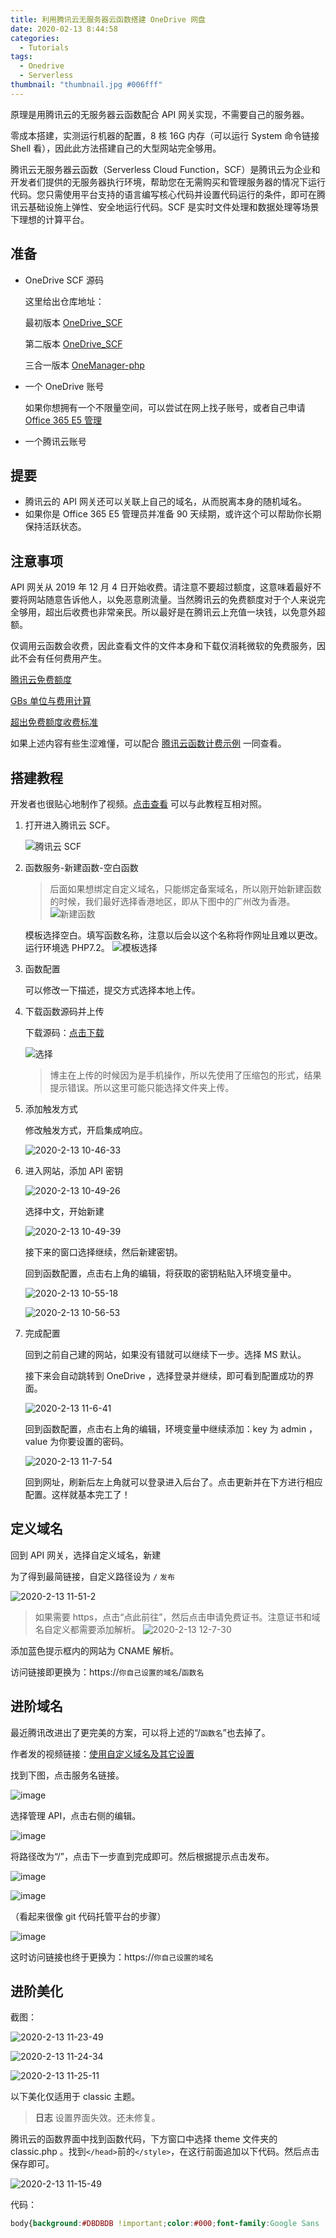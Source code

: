 ```yaml
---
title: 利用腾讯云无服务器云函数搭建 OneDrive 网盘
date: 2020-02-13 8:44:58
categories:
  - Tutorials
tags:
  - Onedrive
  - Serverless
thumbnail: "thumbnail.jpg #006fff"
---
```


原理是用腾讯云的无服务器云函数配合 API 网关实现，不需要自己的服务器。

<!-- more -->

零成本搭建，实测运行机器的配置，8 核 16G 内存（可以运行 System 命令链接 Shell 看），因此此方法搭建自己的大型网站完全够用。

腾讯云无服务器云函数（Serverless Cloud Function，SCF）是腾讯云为企业和开发者们提供的无服务器执行环境，帮助您在无需购买和管理服务器的情况下运行代码。您只需使用平台支持的语言编写核心代码并设置代码运行的条件，即可在腾讯云基础设施上弹性、安全地运行代码。SCF 是实时文件处理和数据处理等场景下理想的计算平台。

## 准备

- OneDrive SCF 源码

  这里给出仓库地址：

  最初版本 [OneDrive_SCF](https://github.com/Tai7sy/OneDrive_SCF)

  第二版本 [OneDrive_SCF](https://github.com/qkqpttgf/OneDrive_SCF)

  三合一版本 [OneManager-php](https://github.com/qkqpttgf/OneManager-php)

- 一个 OneDrive 账号

  如果你想拥有一个不限量空间，可以尝试在网上找子账号，或者自己申请 [Office 365 E5 管理](https://baijiahao.baidu.com/s?id=1655579024801979058)

- 一个腾讯云账号

## 提要

- 腾讯云的 API 网关还可以关联上自己的域名，从而脱离本身的随机域名。
- 如果你是 Office 365 E5 管理员并准备 90 天续期，或许这个可以帮助你长期保持活跃状态。

## 注意事项

API 网关从 2019 年 12 月 4 日开始收费。请注意不要超过额度，这意味着最好不要将网站随意告诉他人，以免恶意刷流量。当然腾讯云的免费额度对于个人来说完全够用，超出后收费也非常亲民。所以最好是在腾讯云上充值一块钱，以免意外超额。

仅调用云函数会收费，因此查看文件的文件本身和下载仅消耗微软的免费服务，因此不会有任何费用产生。

[腾讯云免费额度](https://cloud.tencent.com/document/product/583/12282)

[GBs 单位与费用计算](https://cloud.tencent.com/document/product/583/12284)

[超出免费额度收费标准](https://cloud.tencent.com/document/product/583/12281)

如果上述内容有些生涩难懂，可以配合 [腾讯云函数计费示例](https://cloud.tencent.com/document/product/583/12285) 一同查看。

## 搭建教程

开发者也很贴心地制作了视频。[点击查看](https://service-pgxgvop2-1258064400.ap-hongkong.apigateway.myqcloud.com/test/abcdef/%E6%97%A0%E6%9C%8D%E5%8A%A1%E5%99%A8%E5%87%BD%E6%95%B0SCF%E6%90%AD%E5%BB%BAOneDrive.mp4?preview) 可以与此教程互相对照。

1. 打开进入腾讯云 SCF。

   ![腾讯云 SCF](post/onedrive-scf/buiu6ay46j30i2081q37.jpg)

2. 函数服务-新建函数-空白函数

   > 后面如果想绑定自定义域名，只能绑定备案域名，所以刚开始新建函数的时候，我们最好选择香港地区，即从下图中的广州改为香港。
   > ![新建函数](post/onedrive-scf/buivuzqnqj30hl0a6t8v.jpg)

   模板选择空白。填写函数名称，注意以后会以这个名称将作网址且难以更改。运行环境选 PHP7.2。
   ![模板选择](post/onedrive-scf/bukixrkfdj30g70cgdfx.jpg)

3. 函数配置

   可以修改一下描述，提交方式选择本地上传。

4. 下载函数源码并上传

   下载源码：[点击下载](https://sword.studio/go/aHR0cHM6Ly9naXRodWIuY29tL1RhaTdzeS9PbmVEcml2ZV9TQ0YvYXJjaGl2ZS9tYXN0ZXIuemlw)

   ![选择](post/onedrive-scf/bukrik5xxj30i80d4dhn.jpg)

   > 博主在上传的时候因为是手机操作，所以先使用了压缩包的形式，结果提示错误。所以这里可能只能选择文件夹上传。

5. 添加触发方式

   修改触发方式，开启集成响应。

   ![2020-2-13 10-46-33](post/onedrive-scf/bukx28f6fj30uz0l5n1l.jpg)

6. 进入网站，添加 API 密钥

   ![2020-2-13 10-49-26](post/onedrive-scf/bul0sz311j30sc0cxq5b.jpg)

   选择中文，开始新建

   ![2020-2-13 10-49-39](post/onedrive-scf/bul29qzlgj30jo0ci0ty.jpg)

   接下来的窗口选择继续，然后新建密钥。

   回到函数配置，点击右上角的编辑，将获取的密钥粘贴入环境变量中。

   ![2020-2-13 10-55-18](post/onedrive-scf/bul5zj6c3j313t0oagp4.jpg)

   ![2020-2-13 10-56-53](post/onedrive-scf/bul8tl7f4j30om0he405.jpg)

7. 完成配置

   回到之前自己建的网站，如果没有错就可以继续下一步。选择 MS 默认。

   接下来会自动跳转到 OneDrive ，选择登录并继续，即可看到配置成功的界面。

   ![2020-2-13 11-6-41](post/onedrive-scf/buli0z99vj31410o7790.jpg)

   回到函数配置，点击右上角的编辑，环境变量中继续添加：key 为 admin ，value 为你要设置的密码。

   ![2020-2-13 11-7-54](post/onedrive-scf/buliziisyj30lb0cc0tn.jpg)

   回到网址，刷新后左上角就可以登录进入后台了。点击更新并在下方进行相应配置。这样就基本完工了！

## 定义域名

回到 API 网关，选择自定义域名，新建

为了得到最简链接，自定义路径设为 `/` `发布`

![2020-2-13 11-51-2](post/onedrive-scf/bums87xr6j30q30hkjrv.jpg)

> 如果需要 https，点击“点此前往”，然后点击申请免费证书。注意证书和域名自定义都需要添加解析。
> ![2020-2-13 12-7-30](post/onedrive-scf/bun91d7xwj31an03kjre.jpg)

添加蓝色提示框内的网站为 CNAME 解析。

访问链接即更换为：https://`你自己设置的域名`/`函数名`

## 进阶域名

最近腾讯改进出了更完美的方案，可以将上述的“/`函数名`”也去掉了。

作者发的视频链接：[使用自定义域名及其它设置](https://service-pgxgvop2-1258064400.ap-hongkong.apigateway.myqcloud.com/test/abcdef/%E4%BD%BF%E7%94%A8%E8%87%AA%E5%AE%9A%E4%B9%89%E5%9F%9F%E5%90%8D%E5%8F%8A%E5%85%B6%E5%AE%83%E8%AE%BE%E7%BD%AE.mp4?preview)

找到下图，点击服务名链接。

![image](post/onedrive-scf/c2pstaum5j30al07qgll.jpg)

选择管理 API，点击右侧的编辑。

![image](post/onedrive-scf/c2q19mjq8j318c09udgh.jpg)

将路径改为“/”，点击下一步直到完成即可。然后根据提示点击发布。

![image](post/onedrive-scf/c2raxninpj30dz0adaal.jpg)

![image](post/onedrive-scf/c2rdybj76j30l40d10sr.jpg)

（看起来很像 git 代码托管平台的步骤）

![image](post/onedrive-scf/c2resp4goj30hx0claab.jpg)

这时访问链接也终于更换为：https://`你自己设置的域名`

## 进阶美化

截图：

![2020-2-13 11-23-49](post/onedrive-scf/bum1csl5aj30or0gzgna.jpg)

![2020-2-13 11-24-34](post/onedrive-scf/bum1w8ap7j30g50afaad.jpg)

![2020-2-13 11-25-11](post/onedrive-scf/bum28xu35j30ok0ddabj.jpg)

以下美化仅适用于 classic 主题。

> **日志**
> 设置界面失效。还未修复。

腾讯云的函数界面中找到函数代码，下方窗口中选择 theme 文件夹的 classic.php 。找到`</head>`前的`</style>`，在这行前面追加以下代码。然后点击保存即可。

![2020-2-13 11-15-49](post/onedrive-scf/bulr9zy8uj30ei0c0aan.jpg)

代码：

```css
body{background:#DBDBDB !important;color:#000;font-family:Google Sans !important;}font{margin:39.5%;color:#989898;text-align:center;}a.login,body>div>li.operate{transition:.3s;…input#upload_submit{transition:.3s;border:none;border-radius:4px;background:#0000000d;padding:8px 11px;outline:none !important;}input#upload_submit:hover{background:#0088ff2e;color:#08f;}form[method="post"] table{background:#ffffffb5;border-radius:4px;border:none;padding:10px;border-spacing:10px;margin-bottom:10px;}form[method="post"] td{border:none;}form[method="post"] input,form[method="post"] select{transition:.3s;border:none;border-radius:4px;background:#0000000d;padding:8px 11px;outline:none !important;}form[method="post"] input[value="设置"]{background:#0088ff2e;color:#08f;}
```

